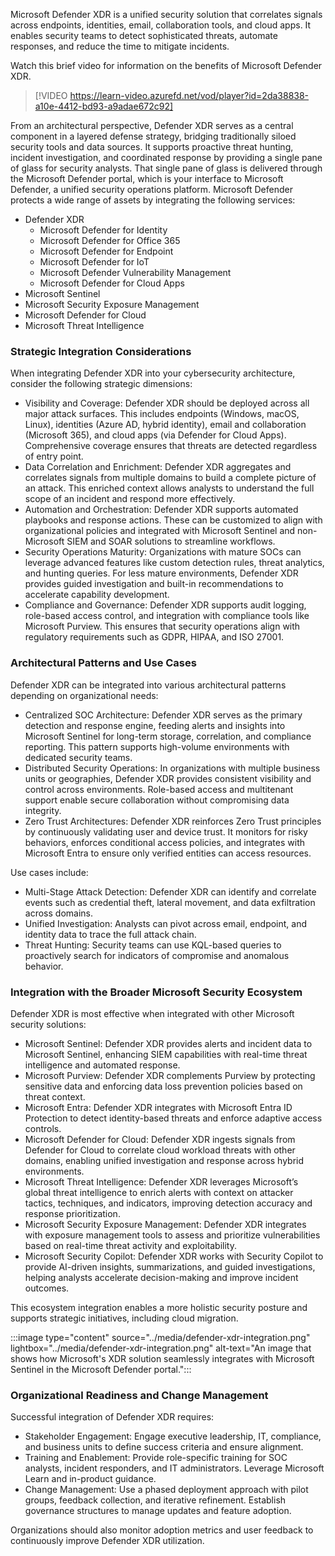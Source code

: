 
Microsoft Defender XDR is a unified security solution that correlates signals across endpoints, identities, email, collaboration tools, and cloud apps. It enables security teams to detect sophisticated threats, automate responses, and reduce the time to mitigate incidents.

Watch this brief video for information on the benefits of Microsoft Defender XDR.

> [!VIDEO https://learn-video.azurefd.net/vod/player?id=2da38838-a10e-4412-bd93-a9adae672c92]

From an architectural perspective, Defender XDR serves as a central component in a layered defense strategy, bridging traditionally siloed security tools and data sources. It supports proactive threat hunting, incident investigation, and coordinated response by providing a single pane of glass for security analysts. That single pane of glass is delivered through the Microsoft Defender portal, which is your interface to Microsoft Defender, a unified security operations platform. Microsoft Defender protects a wide range of assets by integrating the following services:

- Defender XDR
  - Microsoft Defender for Identity
  - Microsoft Defender for Office 365
  - Microsoft Defender for Endpoint
  - Microsoft Defender for IoT
  - Microsoft Defender Vulnerability Management
  - Microsoft Defender for Cloud Apps
- Microsoft Sentinel
- Microsoft Security Exposure Management
- Microsoft Defender for Cloud
- Microsoft Threat Intelligence

### Strategic Integration Considerations

When integrating Defender XDR into your cybersecurity architecture, consider the following strategic dimensions:

- Visibility and Coverage: Defender XDR should be deployed across all major attack surfaces. This includes endpoints (Windows, macOS, Linux), identities (Azure AD, hybrid identity), email and collaboration (Microsoft 365), and cloud apps (via Defender for Cloud Apps). Comprehensive coverage ensures that threats are detected regardless of entry point.
- Data Correlation and Enrichment: Defender XDR aggregates and correlates signals from multiple domains to build a complete picture of an attack. This enriched context allows analysts to understand the full scope of an incident and respond more effectively.
- Automation and Orchestration: Defender XDR supports automated playbooks and response actions. These can be customized to align with organizational policies and integrated with Microsoft Sentinel and non-Microsoft SIEM and SOAR solutions to streamline workflows.
- Security Operations Maturity: Organizations with mature SOCs can leverage advanced features like custom detection rules, threat analytics, and hunting queries. For less mature environments, Defender XDR provides guided investigation and built-in recommendations to accelerate capability development.
- Compliance and Governance: Defender XDR supports audit logging, role-based access control, and integration with compliance tools like Microsoft Purview. This ensures that security operations align with regulatory requirements such as GDPR, HIPAA, and ISO 27001.

### Architectural Patterns and Use Cases

Defender XDR can be integrated into various architectural patterns depending on organizational needs:

- Centralized SOC Architecture: Defender XDR serves as the primary detection and response engine, feeding alerts and insights into Microsoft Sentinel for long-term storage, correlation, and compliance reporting. This pattern supports high-volume environments with dedicated security teams.
- Distributed Security Operations: In organizations with multiple business units or geographies, Defender XDR provides consistent visibility and control across environments. Role-based access and multitenant support enable secure collaboration without compromising data integrity.
- Zero Trust Architectures: Defender XDR reinforces Zero Trust principles by continuously validating user and device trust. It monitors for risky behaviors, enforces conditional access policies, and integrates with Microsoft Entra to ensure only verified entities can access resources.

Use cases include:

- Multi-Stage Attack Detection: Defender XDR can identify and correlate events such as credential theft, lateral movement, and data exfiltration across domains.
- Unified Investigation: Analysts can pivot across email, endpoint, and identity data to trace the full attack chain.
- Threat Hunting: Security teams can use KQL-based queries to proactively search for indicators of compromise and anomalous behavior.

### Integration with the Broader Microsoft Security Ecosystem

Defender XDR is most effective when integrated with other Microsoft security solutions:

- Microsoft Sentinel: Defender XDR provides alerts and incident data to Microsoft Sentinel, enhancing SIEM capabilities with real-time threat intelligence and automated response.
- Microsoft Purview: Defender XDR complements Purview by protecting sensitive data and enforcing data loss prevention policies based on threat context.
- Microsoft Entra: Defender XDR integrates with Microsoft Entra ID Protection to detect identity-based threats and enforce adaptive access controls.
- Microsoft Defender for Cloud: Defender XDR ingests signals from Defender for Cloud to correlate cloud workload threats with other domains, enabling unified investigation and response across hybrid environments.
- Microsoft Threat Intelligence: Defender XDR leverages Microsoft’s global threat intelligence to enrich alerts with context on attacker tactics, techniques, and indicators, improving detection accuracy and response prioritization.
- Microsoft Security Exposure Management: Defender XDR integrates with exposure management tools to assess and prioritize vulnerabilities based on real-time threat activity and exploitability.
- Microsoft Security Copilot: Defender XDR works with Security Copilot to provide AI-driven insights, summarizations, and guided investigations, helping analysts accelerate decision-making and improve incident outcomes.

This ecosystem integration enables a more holistic security posture and supports strategic initiatives, including cloud migration.

:::image type="content" source="../media/defender-xdr-integration.png" lightbox="../media/defender-xdr-integration.png" alt-text="An image that shows how Microsoft's XDR solution seamlessly integrates with Microsoft Sentinel in the Microsoft Defender portal.":::

### Organizational Readiness and Change Management

Successful integration of Defender XDR requires:

- Stakeholder Engagement: Engage executive leadership, IT, compliance, and business units to define success criteria and ensure alignment.
- Training and Enablement: Provide role-specific training for SOC analysts, incident responders, and IT administrators. Leverage Microsoft Learn and in-product guidance.
- Change Management: Use a phased deployment approach with pilot groups, feedback collection, and iterative refinement. Establish governance structures to manage updates and feature adoption.

Organizations should also monitor adoption metrics and user feedback to continuously improve Defender XDR utilization.
